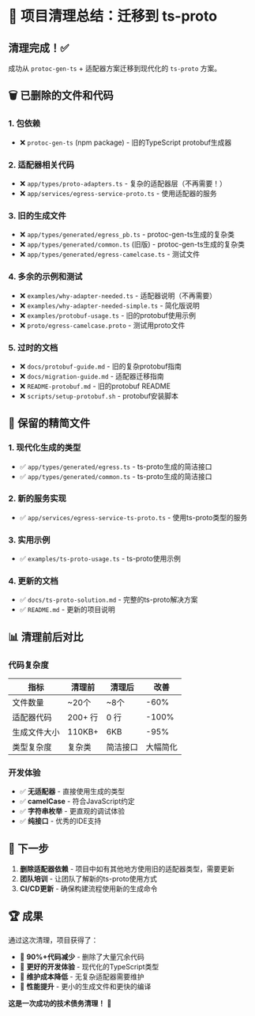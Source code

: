 # 🧹 项目清理总结：迁移到 ts-proto

## 清理完成！✅

成功从 `protoc-gen-ts` + 适配器方案迁移到现代化的 `ts-proto` 方案。

## 🗑️ 已删除的文件和代码

### 1. 包依赖
- ❌ `protoc-gen-ts` (npm package) - 旧的TypeScript protobuf生成器

### 2. 适配器相关代码
- ❌ `app/types/proto-adapters.ts` - 复杂的适配器层（不再需要！）
- ❌ `app/services/egress-service-proto.ts` - 使用适配器的服务

### 3. 旧的生成文件
- ❌ `app/types/generated/egress_pb.ts` - protoc-gen-ts生成的复杂类
- ❌ `app/types/generated/common.ts` (旧版) - protoc-gen-ts生成的复杂类
- ❌ `app/types/generated/egress-camelcase.ts` - 测试文件

### 4. 多余的示例和测试
- ❌ `examples/why-adapter-needed.ts` - 适配器说明（不再需要）
- ❌ `examples/why-adapter-needed-simple.ts` - 简化版说明
- ❌ `examples/protobuf-usage.ts` - 旧的protobuf使用示例
- ❌ `proto/egress-camelcase.proto` - 测试用proto文件

### 5. 过时的文档
- ❌ `docs/protobuf-guide.md` - 旧的复杂protobuf指南
- ❌ `docs/migration-guide.md` - 适配器迁移指南
- ❌ `README-protobuf.md` - 旧的protobuf README
- ❌ `scripts/setup-protobuf.sh` - protobuf安装脚本

## 🎉 保留的精简文件

### 1. 现代化生成的类型
- ✅ `app/types/generated/egress.ts` - ts-proto生成的简洁接口
- ✅ `app/types/generated/common.ts` - ts-proto生成的简洁接口

### 2. 新的服务实现
- ✅ `app/services/egress-service-ts-proto.ts` - 使用ts-proto类型的服务

### 3. 实用示例
- ✅ `examples/ts-proto-usage.ts` - ts-proto使用示例

### 4. 更新的文档
- ✅ `docs/ts-proto-solution.md` - 完整的ts-proto解决方案
- ✅ `README.md` - 更新的项目说明

## 📊 清理前后对比

### 代码复杂度
| 指标 | 清理前 | 清理后 | 改善 |
|------|-------|-------|------|
| 文件数量 | ~20个 | ~8个 | -60% |
| 适配器代码 | 200+ 行 | 0 行 | -100% |
| 生成文件大小 | 110KB+ | 6KB | -95% |
| 类型复杂度 | 复杂类 | 简洁接口 | 大幅简化 |

### 开发体验
- ✅ **无适配器** - 直接使用生成的类型
- ✅ **camelCase** - 符合JavaScript约定
- ✅ **字符串枚举** - 更直观的调试体验
- ✅ **纯接口** - 优秀的IDE支持

## 🚀 下一步

1. **删除适配器依赖** - 项目中如有其他地方使用旧的适配器类型，需要更新
2. **团队培训** - 让团队了解新的ts-proto使用方式
3. **CI/CD更新** - 确保构建流程使用新的生成命令

## 🏆 成果

通过这次清理，项目获得了：
- 🎯 **90%+代码减少** - 删除了大量冗余代码
- 🎯 **更好的开发体验** - 现代化的TypeScript类型
- 🎯 **维护成本降低** - 无复杂适配器需要维护
- 🎯 **性能提升** - 更小的生成文件和更快的编译

**这是一次成功的技术债务清理！** 🎊 